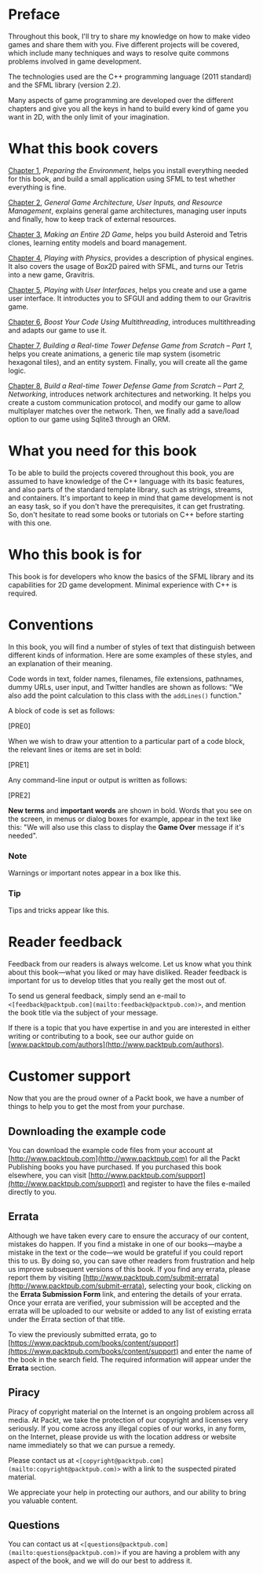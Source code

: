 # Preface

Throughout this book, I'll try to share my knowledge on how to make video games and share them with you. Five different projects will be covered, which include many techniques and ways to resolve quite commons problems involved in game development.

The technologies used are the C++ programming language (2011 standard) and the SFML library (version 2.2).

Many aspects of game programming are developed over the different chapters and give you all the keys in hand to build every kind of game you want in 2D, with the only limit of your imagination.

# What this book covers

[Chapter 1](ch01.html "Chapter 1. Preparing the Environment"), *Preparing the Environment*, helps you install everything needed for this book, and build a small application using SFML to test whether everything is fine.

[Chapter 2](ch02.html "Chapter 2. General Game Architecture, User Inputs, and Resource Management"), *General Game Architecture, User Inputs, and Resource Management*, explains general game architectures, managing user inputs and finally, how to keep track of external resources.

[Chapter 3](ch03.html "Chapter 3. Making an Entire 2D Game"), *Making an Entire 2D Game*, helps you build Asteroid and Tetris clones, learning entity models and board management.

[Chapter 4](ch04.html "Chapter 4. Playing with Physics"), *Playing with Physics*, provides a description of physical engines. It also covers the usage of Box2D paired with SFML, and turns our Tetris into a new game, Gravitris.

[Chapter 5](ch05.html "Chapter 5. Playing with User Interfaces"), *Playing with User Interfaces*, helps you create and use a game user interface. It introductes you to SFGUI and adding them to our Gravitris game.

[Chapter 6](ch06.html "Chapter 6. Boost Your Code Using Multithreading"), *Boost Your Code Using Multithreading*, introduces multithreading and adapts our game to use it.

[Chapter 7](ch07.html "Chapter 7. Building a Real-time Tower Defense Game from Scratch – Part 1"), *Building a Real-time Tower Defense Game from Scratch – Part 1*, helps you create animations, a generic tile map system (isometric hexagonal tiles), and an entity system. Finally, you will create all the game logic.

[Chapter 8](ch08.html "Chapter 8. Build a Real-time Tower Defense Game from Scratch – Part 2, Networking"), *Build a Real-time Tower Defense Game from Scratch – Part 2, Networking*, introduces network architectures and networking. It helps you create a custom communication protocol, and modify our game to allow multiplayer matches over the network. Then, we finally add a save/load option to our game using Sqlite3 through an ORM.

# What you need for this book

To be able to build the projects covered throughout this book, you are assumed to have knowledge of the C++ language with its basic features, and also parts of the standard template library, such as strings, streams, and containers. It's important to keep in mind that game development is not an easy task, so if you don't have the prerequisites, it can get frustrating. So, don't hesitate to read some books or tutorials on C++ before starting with this one.

# Who this book is for

This book is for developers who know the basics of the SFML library and its capabilities for 2D game development. Minimal experience with C++ is required.

# Conventions

In this book, you will find a number of styles of text that distinguish between different kinds of information. Here are some examples of these styles, and an explanation of their meaning.

Code words in text, folder names, filenames, file extensions, pathnames, dummy URLs, user input, and Twitter handles are shown as follows: "We also add the point calculation to this class with the `addLines()` function."

A block of code is set as follows:

[PRE0]

When we wish to draw your attention to a particular part of a code block, the relevant lines or items are set in bold:

[PRE1]

Any command-line input or output is written as follows:

[PRE2]

**New terms** and **important words** are shown in bold. Words that you see on the screen, in menus or dialog boxes for example, appear in the text like this: "We will also use this class to display the **Game Over** message if it's needed".

### Note

Warnings or important notes appear in a box like this.

### Tip

Tips and tricks appear like this.

# Reader feedback

Feedback from our readers is always welcome. Let us know what you think about this book—what you liked or may have disliked. Reader feedback is important for us to develop titles that you really get the most out of.

To send us general feedback, simply send an e-mail to `<[feedback@packtpub.com](mailto:feedback@packtpub.com)>`, and mention the book title via the subject of your message.

If there is a topic that you have expertise in and you are interested in either writing or contributing to a book, see our author guide on [www.packtpub.com/authors](http://www.packtpub.com/authors).

# Customer support

Now that you are the proud owner of a Packt book, we have a number of things to help you to get the most from your purchase.

## Downloading the example code

You can download the example code files from your account at [http://www.packtpub.com](http://www.packtpub.com) for all the Packt Publishing books you have purchased. If you purchased this book elsewhere, you can visit [http://www.packtpub.com/support](http://www.packtpub.com/support) and register to have the files e-mailed directly to you.

## Errata

Although we have taken every care to ensure the accuracy of our content, mistakes do happen. If you find a mistake in one of our books—maybe a mistake in the text or the code—we would be grateful if you could report this to us. By doing so, you can save other readers from frustration and help us improve subsequent versions of this book. If you find any errata, please report them by visiting [http://www.packtpub.com/submit-errata](http://www.packtpub.com/submit-errata), selecting your book, clicking on the **Errata Submission Form** link, and entering the details of your errata. Once your errata are verified, your submission will be accepted and the errata will be uploaded to our website or added to any list of existing errata under the Errata section of that title.

To view the previously submitted errata, go to [https://www.packtpub.com/books/content/support](https://www.packtpub.com/books/content/support) and enter the name of the book in the search field. The required information will appear under the **Errata** section.

## Piracy

Piracy of copyright material on the Internet is an ongoing problem across all media. At Packt, we take the protection of our copyright and licenses very seriously. If you come across any illegal copies of our works, in any form, on the Internet, please provide us with the location address or website name immediately so that we can pursue a remedy.

Please contact us at `<[copyright@packtpub.com](mailto:copyright@packtpub.com)>` with a link to the suspected pirated material.

We appreciate your help in protecting our authors, and our ability to bring you valuable content.

## Questions

You can contact us at `<[questions@packtpub.com](mailto:questions@packtpub.com)>` if you are having a problem with any aspect of the book, and we will do our best to address it.